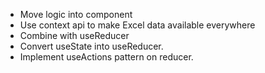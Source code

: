- Move logic into component 
- Use context api to make Excel data available everywhere
- Combine with useReducer
- Convert useState into useReducer.
- Implement useActions pattern on reducer.